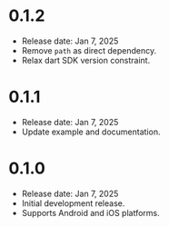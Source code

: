 # 0.1.2

* Release date: Jan 7, 2025
* Remove `path` as direct dependency.
* Relax dart SDK version constraint.

# 0.1.1

* Release date: Jan 7, 2025
* Update example and documentation.

# 0.1.0

* Release date: Jan 7, 2025
* Initial development release.
* Supports Android and iOS platforms.
